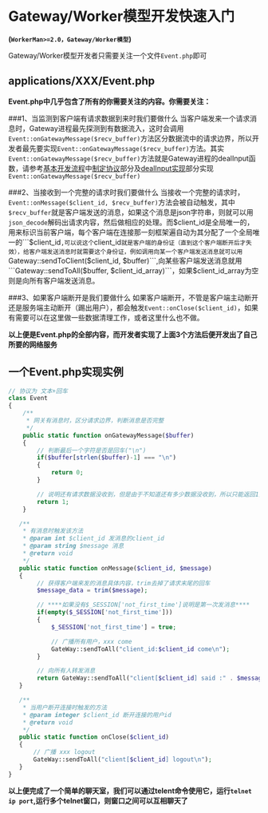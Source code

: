 # Gateway/Worker模型开发快速入门
**(```WorkerMan>=2.0，Gateway/Worker模型```)**


Gateway/Worker模型开发者只需要关注一个文件```Event.php```即可
## applications/XXX/Event.php
**Event.php中几乎包含了所有的你需要关注的内容。你需要关注：**

###1、当监测到客户端有请求数据到来时我们要做什么
当客户端发来一个请求消息时，Gateway进程最先探测到有数据流入，这时会调用```Event::onGatewayMessage($recv_buffer)```方法区分数据流中的请求边界，所以开发者最先要实现```Event::onGatewayMessage($recv_buffer)```方法。其实```Event::onGatewayMessage($recv_buffer)```方法就是Gateway进程的dealInput函数，请参考[基本开发流程](dev/README.html)中[制定协议](dev/protocols.html)部分及[dealInput实现](dev/dealinput.html)部分实现```Event::onGatewayMessage($recv_buffer)```

###2、当接收到一个完整的请求时我们要做什么
当接收一个完整的请求时，```Event::onMessage($client_id, $recv_buffer)```方法会被自动触发，其中```$recv_buffer```就是客户端发送的消息，如果这个消息是json字符串，则就可以用```json_decode```解码出请求内容，然后做相应的处理。而$client_id是全局唯一的，用来标识当前客户端，每个客户端在连接那一刻框架遍自动为其分配了一个全局唯一的```$client_id```,可以说这个```client_id```就是客户端的身份证（直到这个客户端断开后才失效），给客户端发送消息时就需要这个身份证，例如调用向某一个客户端发送消息就可以用```Gateway::sendToClient($client_id, $buffer)```,向某些客户端发送消息就用```Gateway::sendToAll($buffer, $client_id_array)```，如果$client_id_array为空则是向所有客户端发送消息。

###3、如果客户端断开是我们要做什么
如果客户端断开，不管是客户端主动断开还是服务端主动断开（踢出用户），都会触发```Event::onClose($client_id)```，如果有需要可以在这里做一些数据清理工作，或者这里什么也不做。

**以上便是Event.php的全部内容，而开发者实现了上面3个方法后便开发出了自己所要的网络服务**

## 一个Event.php实现实例

```php
// 协议为 文本+回车
class Event
{
    /**
     * 网关有消息时，区分请求边界，判断消息是否完整
     */
    public static function onGatewayMessage($buffer)
    {
        // 判断最后一个字符是否是回车("\n")
        if($buffer[strlen($buffer)-1] === "\n")
        {
            return 0;
        }

        // 说明还有请求数据没收到，但是由于不知道还有多少数据没收到，所以只能返回1，因为有可能下一个字符就是回车（"\n"）
        return 1;
    }

   /**
    * 有消息时触发该方法
    * @param int $client_id 发消息的client_id
    * @param string $message 消息
    * @return void
    */
   public static function onMessage($client_id, $message)
   {
        // 获得客户端来发的消息具体内容，trim去掉了请求末尾的回车
        $message_data = trim($message);

        // ****如果没有$_SESSION['not_first_time']说明是第一次发消息****
        if(empty($_SESSION['not_first_time']))
        {
            $_SESSION['not_first_time'] = true;

            // 广播所有用户，xxx come
            GateWay::sendToAll("client_id:$client_id come\n");
        }

        // 向所有人转发消息
        return GateWay::sendToAll("client[$client_id] said :" . $message));
   }

   /**
    * 当用户断开连接时触发的方法
    * @param integer $client_id 断开连接的用户id
    * @return void
    */
   public static function onClose($client_id)
   {
       // 广播 xxx logout
       GateWay::sendToAll("client[$client_id] logout\n");
   }
}
```

**以上便完成了一个简单的聊天室，我们可以通过telent命令使用它，运行```telnet ip port```,运行多个telnet窗口，则窗口之间可以互相聊天了**



